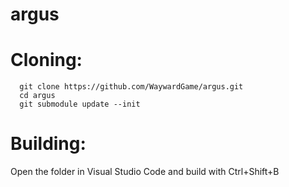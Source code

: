 # argus

# Cloning:
```
  git clone https://github.com/WaywardGame/argus.git
  cd argus
  git submodule update --init
```

# Building:
  Open the folder in Visual Studio Code and build with Ctrl+Shift+B
